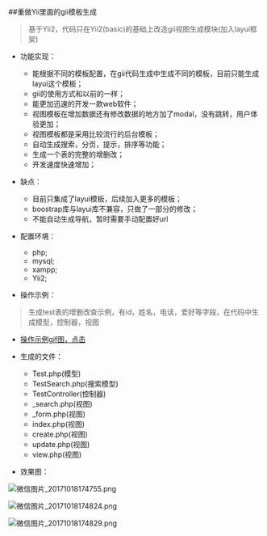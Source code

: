 ##重做Yii里面的gii模板生成
> 基于Yii2，代码只在Yii2(basic)的基础上改造gii视图生成模块(加入layui框架)

- 功能实现：
	- 能根据不同的模板配置，在gii代码生成中生成不同的模板，目前只能生成layui这个模板；
	- gii的使用方式和以前的一样；
	- 能更加迅速的开发一款web软件；
	- 视图模板在增加数据还有修改数据的地方加了modal，没有跳转，用户体验更加；
	- 视图模板都是采用比较流行的后台模板；
	- 自动生成搜索，分页，提示，排序等功能；
	- 生成一个表的完整的增删改；
	- 开发速度快速增加；

- 缺点：
	- 目前只集成了layui模板，后续加入更多的模板；
	- boostrap库与layui库不兼容，只做了一部分的修改；
	- 不能自动生成导航，暂时需要手动配置好url
	
- 配置环境：
	- php;
	- mysql;
	- xampp;
	- Yii2;

- 操作示例：
>生成test表的增删改查示例，有id，姓名，电话，爱好等字段，在代码中生成模型，控制器，视图

- [操作示例gif图，点击](http://chuantu.biz/t6/103/1508376452x992584279.gif)
	
- 生成的文件：
	- Test.php(模型)
	- TestSearch.php(搜索模型)
	- TestController(控制器)
	- _search.php(视图)
	- _form.php(视图)
	- index.php(视图)
	- create.php(视图)
	- update.php(视图)
	- view.php(视图)


- 效果图：

![微信图片_20171018174755.png](http://chuantu.biz/t6/103/1508376543x992584279.png)


![微信图片_20171018174824.png](http://chuantu.biz/t6/103/1508376575x992584279.png)


![微信图片_20171018174829.png](http://chuantu.biz/t6/103/1508376594x992584279.png)
